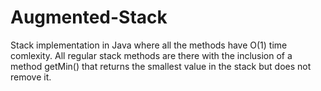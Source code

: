 # Augmented-Stack
Stack implementation in Java where all the methods have O(1) time comlexity. All regular stack methods are there
with the inclusion of a method getMin() that returns the smallest value in the stack but does not remove it.
